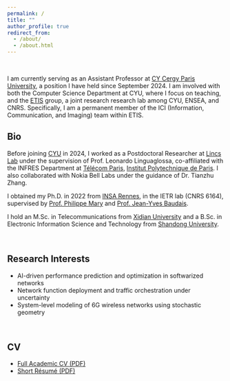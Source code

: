 ```yaml
---
permalink: /
title: ""
author_profile: true
redirect_from: 
  - /about/
  - /about.html
---
```


<br>

I am currently serving as an Assistant Professor at [CY Cergy Paris University](https://www.cyu.fr/), a position I have held since September 2024. I am involved with both the Computer Science Department at CYU, where I focus on teaching, and the [ETIS](https://www.etis-lab.fr/) group, a joint research research lab among CYU, ENSEA, and CNRS. Specifically, I am a permanent member of the ICI (Information, Communication, and Imaging) team within ETIS.


## Bio

Before joining [CYU](https://www.cyu.fr/) in 2024, I worked as a Postdoctoral Researcher at [Lincs Lab](https://www.lincs.fr/) under the supervision of Prof. Leonardo Linguaglossa, co-affiliated with the INFRES Department at [Télécom Paris](https://www.telecom-paris.fr/en/school/departments/computer-science-networks), [Institut Polytechnique de Paris](https://www.ip-paris.fr/en). I also collaborated with Nokia Bell Labs under the guidance of Dr. Tianzhu Zhang.

I obtained my Ph.D. in 2022 from [INSA Rennes](https://www.insa-rennes.fr/ietr-1.html), in the IETR lab (CNRS 6164), supervised by [Prof. Philippe Mary](https://pmary.perso.insa-rennes.fr/) and [Prof. Jean-Yves Baudais](http://jeanyves.baudais.free.fr/).

I hold an M.Sc. in Telecommunications from [Xidian University](https://www.xidian.edu.cn/) and a B.Sc. in Electronic Information Science and Technology from [Shandong University](https://www.en.sdu.edu.cn/).

<br>

## Research Interests

- AI-driven performance prediction and optimization in softwarized networks  
- Network function deployment and traffic orchestration under uncertainty  
- System-level modeling of 6G wireless networks using stochastic geometry  

<br>

## CV

- [Full Academic CV (PDF)](/assets/cv/long.pdf)
- [Short Résumé (PDF)](/assets/cv/short.pdf)



